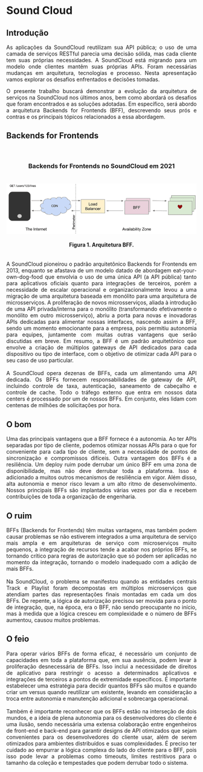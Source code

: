  
# Sound Cloud

## Introdução


<div align="justify">
 
As aplicações da SoundCloud reutilizam sua API pública; o uso de uma camada de serviços RESTful parecia uma decisão sólida, mas cada cliente tem suas próprias
necessidades. A SoundCloud está migrando para um modelo onde clientes mantêm suas próprias APIs. Foram necessárias mudanças em arquitetura, tecnologias e processo. Nesta
apresentação vamos explorar os desafios enfrentados e decisões tomadas.<br>


O presente trabalho buscará demonstrar a evolução da arquitetura de serviços na SoundCloud nos últimos anos, bem como abordará os desafios que foram encontrados e as
soluções adotadas. Em específico, será abordo a arquitetura Backends for Frontends (BFF), descrevendo seus prós e contras e os principais tópicos relacionados a essa
abordagem.

## Backends for Frontends
<br>

<div align="center">
  <h3><b>Backends for Frontends no SoundCloud em 2021</b><br><br></h3> 
  <img src="./Imagens/bff-2021.png" alt="Arquitetura Backends for Frontends"><br><br>
 <b>Figura 1. Arquitetura BFF.<br></b><br><br>
</div> 
</div> 


<div align="justify">
A SoundCloud pioneirou o padrão arquitetônico Backends for Frontends em 2013, enquanto se afastava de um modelo datado de abordagem eat-your-own-dog-food que envolvia
o uso de uma única API (a API pública) tanto para aplicativos oficiais quanto para integrações de terceiros, porém a necessidade de escalar operacional e
organizacionalmente levou a uma migração de uma arquitetura baseada em monólito para uma arquitetura de microsserviços. A proliferação de novos microsserviços, aliada
à introdução de uma API privada/interna para o monólito (transformando efetivamente o monólito em outro microsserviço), abriu a porta para novas e inovadoras APIs
dedicadas para alimentar nossas interfaces, nascendo assim a BFF, sendo um momento emocionante para a empresa, pois permitiu autonomia para equipes, juntamente com
muitas outras vantagens que serão discutidas em breve. Em resumo, a BFF é um padrão arquitetônico que envolve a criação de múltiplos gateways de API dedicados para cada dispositivo ou tipo de interface, com o objetivo de otimizar cada API para o seu caso de uso particular.
<br></br>
A SoundCloud opera dezenas de BFFs, cada um alimentando uma API dedicada. Os BFFs fornecem responsabilidades de gateway de API, incluindo controle de taxa,
autenticação, saneamento de cabeçalho e controle de cache. Todo o tráfego externo que entra em nossos data centers é processado por um de nossos BFFs. Em conjunto,
eles lidam com centenas de milhões de solicitações por hora.
</div>


## O bom


<div align="justify">
Uma das principais vantagens que a BFF fornece é a autonomia. Ao ter APIs separadas por tipo de cliente, podemos otimizar nossas APIs para o que for conveniente para
cada tipo de cliente, sem a necessidade de pontos de sincronização e compromissos difíceis. Outra vantagem dos BFFs é a resiliência. Um deploy ruim pode derrubar um
único BFF em uma zona de disponibilidade, mas não deve derrubar toda a plataforma. Isso é adicionado a muitos outros mecanismos de resiliência em vigor. Além disso,
alta autonomia e menor risco levam a um alto ritmo de desenvolvimento. Nossos principais BFFs são implantados várias vezes por dia e recebem contribuições de toda a
organização de engenharia.
</div> 


## O ruim


<div align="justify">
BFFs (Backends for Frontends) têm muitas vantagens, mas também podem causar problemas se não estiverem integrados a uma arquitetura de serviço mais ampla e em arquiteturas de serviço com microserviços muito pequenos, a integração de recursos tende a acabar nos próprios BFFs, se tornando crítico para regras de autorização que só podem ser aplicadas no momento da integração, tornando o modelo inadequado com a adição de mais BFFs.
<br></br>
Na SoundCloud, o problema se manifestou quando as entidades centrais Track e Playlist foram decompostas em múltiplos microserviços que atendiam partes das 
representações finais montadas em cada um dos BFFs. De repente, a lógica de autorização precisou ser movida para o ponto de integração, que, na época, era o BFF, não 
sendo preocupante no início, mas à medida que a lógica cresceu em complexidade e o número de BFFs aumentou, causou muitos problemas. 
 </div>
 
 
 ## O feio
 
 
 <div align="justify">
 Para operar vários BFFs de forma eficaz, é necessário um conjunto de capacidades em toda a plataforma que, em sua ausência, podem levar à proliferação desnecessária
 de BFFs. Isso inclui a necessidade de direitos de aplicativo para restringir o acesso a determinados aplicativos e integrações de terceiros a pontos de extremidade
 específicos. É importante estabelecer uma estratégia para decidir quantos BFFs são muitos e quando criar um versus quando reutilizar um existente, levando em
 consideração a troca entre autonomia e manutenção adicional e sobrecarga operacional.
<br></br>
Também é importante reconhecer que os BFFs estão na interseção de dois mundos, e a ideia de plena autonomia para os desenvolvedores do cliente é uma ilusão, sendo
necessária uma extensa colaboração entre engenheiros de front-end e back-end para garantir designs de API otimizados que sejam convenientes para os desenvolvedores do
cliente usar, além de serem otimizados para ambientes distribuídos e suas complexidades. É preciso ter cuidado ao empurrar a lógica complexa do lado do cliente para o
BFF, pois isso pode levar a problemas como timeouts, limites restritivos para o tamanho da coleção e tempestades que podem derrubar todo o sistema.
</div>

